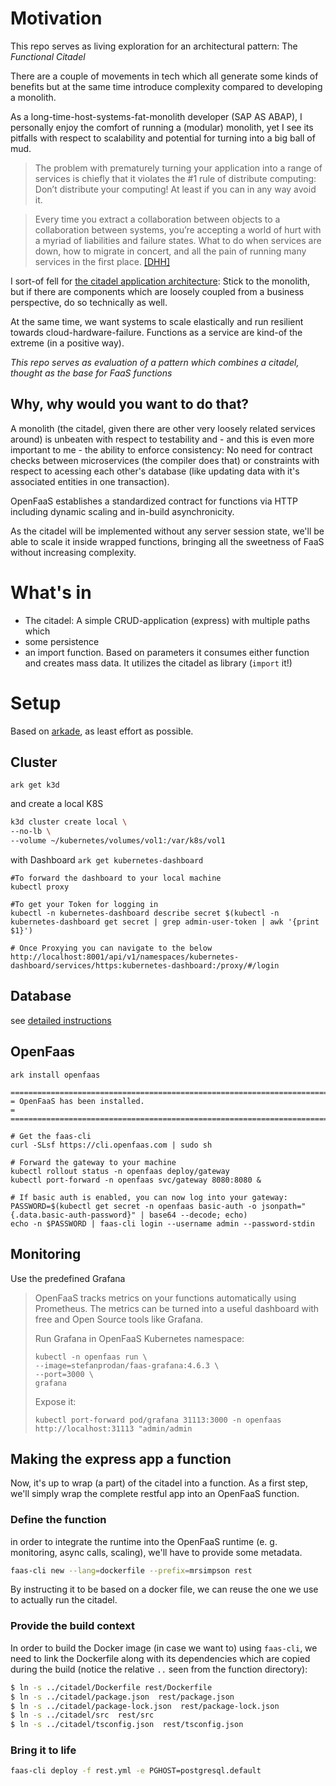 # Motivation

This repo serves as living exploration for an architectural pattern: The *Functional Citadel*

There are a couple of movements in tech which all generate some kinds of benefits but at the same time introduce complexity compared to developing a  monolith.

As a long-time-host-systems-fat-monolith developer (SAP AS ABAP), I personally enjoy the comfort of running a (modular) monolith, yet I see its pitfalls with respect to scalability and potential for turning into a big ball of mud.

> The problem with prematurely turning your application into a range of services is chiefly that it violates the #1 rule of distribute computing: Don’t distribute your computing! At least if you can in any way avoid it.

> Every time you extract a collaboration between objects to a collaboration between systems, you’re accepting a world of hurt with a myriad of liabilities and failure states. What to do when services are down, how to migrate in concert, and all the pain of running many services in the first place.
[[DHH]](https://m.signalvnoise.com/the-majestic-monolith/)

I sort-of fell for [the citadel application architecture](https://blog.appsignal.com/2020/04/08/the-citadel-architecture-at-appsignal.html): Stick to the monolith, but if there are components which are loosely coupled from a business perspective, do so technically as well.

At the same time, we want systems to scale elastically and run resilient towards cloud-hardware-failure. Functions as a service are kind-of the extreme (in a positive way).

_This repo serves as evaluation of a pattern which combines a citadel, thought as the base for FaaS functions_

## Why, why would you want to do that?

A monolith (the citadel, given there are other very loosely related services around) is unbeaten with respect to testability and - and this is even more important to me - the ability to enforce consistency: No need for contract checks between microservices (the compiler does that) or constraints with respect to acessing each other's database (like updating data with it's associated entities in one transaction).

OpenFaaS establishes a standardized contract for functions via HTTP including dynamic scaling and in-build asynchronicity.

As the citadel will be implemented without any server session state, we'll be able to scale it inside wrapped functions, bringing all the sweetness of FaaS without increasing complexity.

# What's in

- The citadel: A simple CRUD-application (express) with multiple paths which
- some persistence
- an import function. Based on parameters it consumes either function and creates mass data. It utilizes the citadel as library (`import` it!)

# Setup

Based on [arkade](https://github.com/alexellis/arkade), as least effort as possible.

## Cluster

`ark get k3d`

and create a local K8S

```bash
k3d cluster create local \
--no-lb \
--volume ~/kubernetes/volumes/vol1:/var/k8s/vol1
```

with Dashboard
`ark get kubernetes-dashboard`
```
#To forward the dashboard to your local machine
kubectl proxy

#To get your Token for logging in
kubectl -n kubernetes-dashboard describe secret $(kubectl -n kubernetes-dashboard get secret | grep admin-user-token | awk '{print $1}')

# Once Proxying you can navigate to the below
http://localhost:8001/api/v1/namespaces/kubernetes-dashboard/services/https:kubernetes-dashboard:/proxy/#/login
```

## Database

see [detailed instructions](./postgresql/Readme.md)

## OpenFaas

`ark install openfaas`

```
=======================================================================
= OpenFaaS has been installed.                                        =
=======================================================================

# Get the faas-cli
curl -SLsf https://cli.openfaas.com | sudo sh

# Forward the gateway to your machine
kubectl rollout status -n openfaas deploy/gateway
kubectl port-forward -n openfaas svc/gateway 8080:8080 &

# If basic auth is enabled, you can now log into your gateway:
PASSWORD=$(kubectl get secret -n openfaas basic-auth -o jsonpath="{.data.basic-auth-password}" | base64 --decode; echo)
echo -n $PASSWORD | faas-cli login --username admin --password-stdin

```

## Monitoring

Use the predefined Grafana

> OpenFaaS tracks metrics on your functions automatically using Prometheus. The metrics can be turned into a useful dashboard with free and Open Source tools like Grafana.
>
>Run Grafana in OpenFaaS Kubernetes namespace:
>
>
>``` 
> kubectl -n openfaas run \
>--image=stefanprodan/faas-grafana:4.6.3 \
>--port=3000 \
>grafana
>```
> Expose it:
>```
>kubectl port-forward pod/grafana 31113:3000 -n openfaas
>http://localhost:31113 "admin/admin
>```

## Making the express app a function

Now, it's up to wrap (a part) of the citadel into a function.
As a first step, we'll simply wrap the complete restful app into an OpenFaaS function.

### Define the function

in order to integrate the runtime into the OpenFaaS runtime (e. g. monitoring, async calls, scaling), we'll have to provide some metadata.

```bash
faas-cli new --lang=dockerfile --prefix=mrsimpson rest
```

By instructing it to be based on a docker file, we can reuse the one we use to actually run the citadel.

### Provide the build context

In order to build the Docker image (in case we want to) using `faas-cli`, we need to link the Dockerfile along with its dependencies which are copied during the build (notice the relative `..` seen from the function directory):

```bash
$ ln -s ../citadel/Dockerfile rest/Dockerfile
$ ln -s ../citadel/package.json  rest/package.json
$ ln -s ../citadel/package-lock.json  rest/package-lock.json
$ ln -s ../citadel/src  rest/src
$ ln -s ../citadel/tsconfig.json  rest/tsconfig.json
```

### Bring it to life

```bash
faas-cli deploy -f rest.yml -e PGHOST=postgresql.default
```